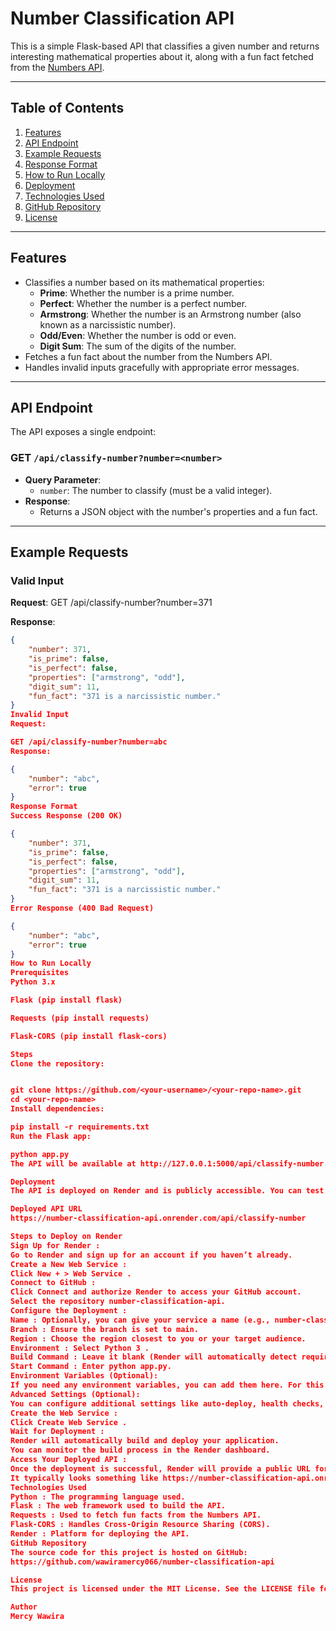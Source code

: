 # Number Classification API

This is a simple Flask-based API that classifies a given number and returns interesting mathematical properties about it, along with a fun fact fetched from the [Numbers API](http://numbersapi.com/).

---

## Table of Contents
1. [Features](#features)
2. [API Endpoint](#api-endpoint)
3. [Example Requests](#example-requests)
4. [Response Format](#response-format)
5. [How to Run Locally](#how-to-run-locally)
6. [Deployment](#deployment)
7. [Technologies Used](#technologies-used)
8. [GitHub Repository](#github-repository)
9. [License](#license)

---

## Features
- Classifies a number based on its mathematical properties:
  - **Prime**: Whether the number is a prime number.
  - **Perfect**: Whether the number is a perfect number.
  - **Armstrong**: Whether the number is an Armstrong number (also known as a narcissistic number).
  - **Odd/Even**: Whether the number is odd or even.
  - **Digit Sum**: The sum of the digits of the number.
- Fetches a fun fact about the number from the Numbers API.
- Handles invalid inputs gracefully with appropriate error messages.

---

## API Endpoint
The API exposes a single endpoint:

### **GET** `/api/classify-number?number=<number>`
- **Query Parameter**:
  - `number`: The number to classify (must be a valid integer).
- **Response**:
  - Returns a JSON object with the number's properties and a fun fact.

---

## Example Requests

### Valid Input
**Request**:
GET /api/classify-number?number=371

**Response**:
```json
{
    "number": 371,
    "is_prime": false,
    "is_perfect": false,
    "properties": ["armstrong", "odd"],
    "digit_sum": 11,
    "fun_fact": "371 is a narcissistic number."
}
Invalid Input
Request:

GET /api/classify-number?number=abc
Response:

{
    "number": "abc",
    "error": true
}
Response Format
Success Response (200 OK)

{
    "number": 371,
    "is_prime": false,
    "is_perfect": false,
    "properties": ["armstrong", "odd"],
    "digit_sum": 11,
    "fun_fact": "371 is a narcissistic number."
}
Error Response (400 Bad Request)

{
    "number": "abc",
    "error": true
}
How to Run Locally
Prerequisites
Python 3.x

Flask (pip install flask)

Requests (pip install requests)

Flask-CORS (pip install flask-cors)

Steps
Clone the repository:


git clone https://github.com/<your-username>/<your-repo-name>.git
cd <your-repo-name>
Install dependencies:

pip install -r requirements.txt
Run the Flask app:

python app.py
The API will be available at http://127.0.0.1:5000/api/classify-number.

Deployment
The API is deployed on Render and is publicly accessible. You can test it using the following URL:

Deployed API URL
https://number-classification-api.onrender.com/api/classify-number

Steps to Deploy on Render
Sign Up for Render :
Go to Render and sign up for an account if you haven’t already.
Create a New Web Service :
Click New + > Web Service .
Connect to GitHub :
Click Connect and authorize Render to access your GitHub account.
Select the repository number-classification-api.
Configure the Deployment :
Name : Optionally, you can give your service a name (e.g., number-classification-api).
Branch : Ensure the branch is set to main.
Region : Choose the region closest to you or your target audience.
Environment : Select Python 3 .
Build Command : Leave it blank (Render will automatically detect requirements.txt).
Start Command : Enter python app.py.
Environment Variables (Optional):
If you need any environment variables, you can add them here. For this project, you don’t need any.
Advanced Settings (Optional):
You can configure additional settings like auto-deploy, health checks, etc., if needed.
Create the Web Service :
Click Create Web Service .
Wait for Deployment :
Render will automatically build and deploy your application.
You can monitor the build process in the Render dashboard.
Access Your Deployed API :
Once the deployment is successful, Render will provide a public URL for your API.
It typically looks something like https://number-classification-api.onrender.com/api/classify-number.
Technologies Used
Python : The programming language used.
Flask : The web framework used to build the API.
Requests : Used to fetch fun facts from the Numbers API.
Flask-CORS : Handles Cross-Origin Resource Sharing (CORS).
Render : Platform for deploying the API.
GitHub Repository
The source code for this project is hosted on GitHub:
https://github.com/wawiramercy066/number-classification-api

License
This project is licensed under the MIT License. See the LICENSE file for details.

Author
Mercy Wawira